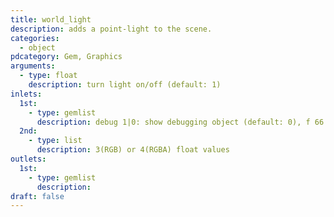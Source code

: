 ```yaml
---
title: world_light
description: adds a point-light to the scene.
categories:
  - object
pdcategory: Gem, Graphics
arguments:
  - type: float
    description: turn light on/off (default: 1)
inlets:
  1st:
    - type: gemlist
      description: debug 1|0: show debugging object (default: 0), f 66
  2nd:
    - type: list
      description: 3(RGB) or 4(RGBA) float values
outlets:
  1st:
    - type: gemlist
      description:
draft: false
---
```


